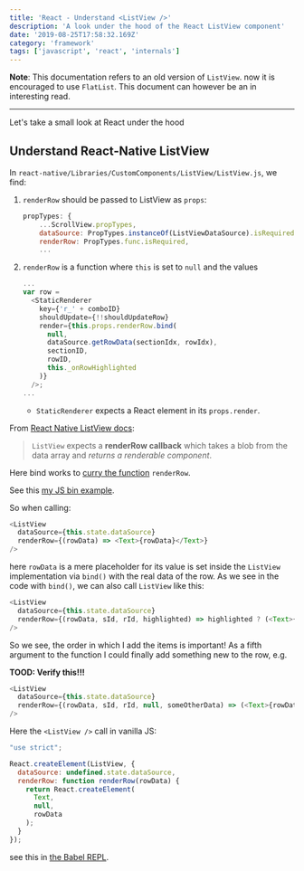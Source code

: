 ```yaml
---
title: 'React - Understand <ListView />'
description: 'A look under the hood of the React ListView component'
date: '2019-08-25T17:58:32.169Z'
category: 'framework'
tags: ['javascript', 'react', 'internals']
---
```


**Note**: This documentation refers to an old version of `ListView`. now it is encouraged to use `FlatList`. This document can however be an in interesting read.

---

Let's take a small look at React under the hood

## Understand React-Native ListView

In `react-native/Libraries/CustomComponents/ListView/ListView.js`, we find:

1. `renderRow` should be passed to ListView as `props`:

	```js
	propTypes: {
	    ...ScrollView.propTypes,
	    dataSource: PropTypes.instanceOf(ListViewDataSource).isRequired,
	    renderRow: PropTypes.func.isRequired,
	    ...
	```

2. `renderRow` is a function where `this` is set to `null` and the values


	```js
	...
	var row =
	  <StaticRenderer
	    key={'r_' + comboID}
	    shouldUpdate={!!shouldUpdateRow}
	    render={this.props.renderRow.bind(
	      null,
	      dataSource.getRowData(sectionIdx, rowIdx),
	      sectionID,
	      rowID,
	      this._onRowHighlighted
	    )}
	  />;
	...
	```

	* `StaticRenderer` expects a React element in its `props.render`.

From [React Native ListView docs](https://facebook.github.io/react-native/docs/listview.html):
> `ListView` expects a **renderRow callback** which takes a blob from the data array and *returns a renderable component*.

Here bind works to [curry the function](http://javascriptissexy.com/javascript-apply-call-and-bind-methods-are-essential-for-javascript-professionals#JavaScript8217s_Bind_Allows_Us_to_Curry_a_Function) `renderRow`.

See this [my JS bin example](http://jsbin.com/tufoso/edit?js,console).

So when calling:


```js
<ListView
  dataSource={this.state.dataSource}
  renderRow={(rowData) => <Text>{rowData}</Text>}
/>
```

here `rowData` is a mere placeholder for its value is set inside the `ListView` implementation via `bind()` with the real data of the row. As we see in the code with `bind()`, we can also call `ListView` like this:

```js
<ListView
  dataSource={this.state.dataSource}
  renderRow={(rowData, sId, rId, highlighted) => highlighted ? (<Text>{rowData} number {rId} in {sId}</Text>) : <Text>Not highlighted</Text>}
/>
```

So we see, the order in which I add the items is important!
As a fifth argument to the function I could finally add something new to the row, e.g.

**TOOD: Verify this!!!**

```js
<ListView
  dataSource={this.state.dataSource}
  renderRow={(rowData, sId, rId, null, someOtherData) => (<Text>{rowData} number {rId} in {sId}, {someOtherData.text}</Text>)}
/>
```

Here the `<ListView />` call in vanilla JS:

```js
"use strict";

React.createElement(ListView, {
  dataSource: undefined.state.dataSource,
  renderRow: function renderRow(rowData) {
    return React.createElement(
      Text,
      null,
      rowData
    );
  }
});
```

see this in [the Babel REPL](https://babeljs.io/repl/#?babili=false&evaluate=true&lineWrap=false&presets=es2015%2Creact%2Cstage-2&code=%3CListView%0A%20%20dataSource%3D%7Bthis.state.dataSource%7D%0A%20%20renderRow%3D%7B(rowData)%20%3D%3E%20%3CText%3E%7BrowData%7D%3C%2FText%3E%7D%0A%2F%3E).

